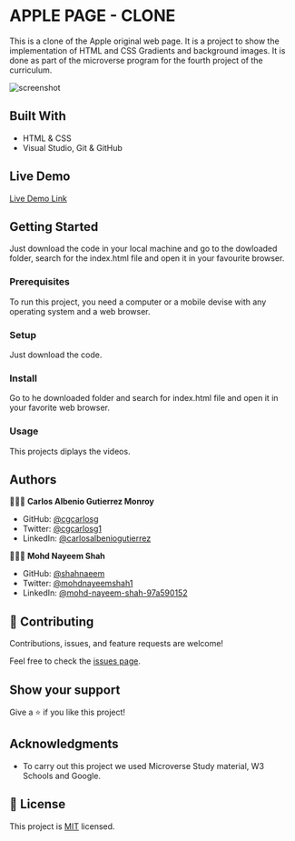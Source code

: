 
# APPLE PAGE - CLONE

This is a clone of the Apple original web page. It is a project to show the implementation of HTML and CSS Gradients and background images. It is done as part of the microverse program for the fourth project of the curriculum.

![screenshot]()


## Built With

- HTML & CSS
- Visual Studio, Git & GitHub


## Live Demo

[Live Demo Link](https://cgcarlosg.github.io/apple-page-clone/)


## Getting Started

Just download the code in your local machine and go to the dowloaded folder, search for the index.html file and open it in your favourite browser.

### Prerequisites
To run this project, you need a computer or a mobile devise with any operating system and a web browser.
### Setup
Just download the code.
### Install
Go to he downloaded folder and search for index.html file and open it in your favorite web browser.
### Usage
This projects diplays the videos.


## Authors

👨🏻‍💻 **Carlos Albenio Gutierrez Monroy**
- GitHub: [@cgcarlosg](https://github.com/cgcarlosg)
- Twitter: [@cgcarlosg1](https://twitter.com/cgcarlosg1)
- LinkedIn: [@carlosalbeniogutierrez](https://linkedin.com/in/carlosalbeniogutierrez)

👨🏻‍💻 **Mohd Nayeem Shah**
- GitHub: [@shahnaeem](https://github.com/shahnaeem)
- Twitter: [@mohdnayeemshah1](https://twitter.com/MOHDNAYEEMSHAH1)
- LinkedIn: [@mohd-nayeem-shah-97a590152](https://linkedin.com/in/mohd-nayeem-shah-97a590152)


## 🤝 Contributing

Contributions, issues, and feature requests are welcome!

Feel free to check the [issues page]().


## Show your support

Give a ⭐️ if you like this project!


## Acknowledgments

- To carry out this project we used Microverse Study material, W3 Schools and Google.


## 📝 License

This project is [MIT](license.md/) licensed.
